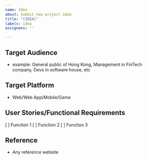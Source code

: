 ```yaml
---
name: Idea
about: Submit new project idea
title: "[IDEA]"
labels: idea
assignees: ''

---
```


## Target Audience
* example: General public of Hong Kong, Management in FinTech company, Devs in software house, etc

## Target Platform
* Web/Web App/Mobile/Game

## User Stories/Functional Requirements
[ ] Function 1
[ ] Function 2
[ ] Function 3

## Reference
* Any reference website
